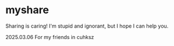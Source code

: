 # myshare
Sharing is caring!  I'm stupid and ignorant, but I hope I can help you.

2025.03.06
For my friends in cuhksz 
